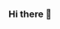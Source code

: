 ### Hi there 👋

<!--
**sarvansh-raj/sarvansh-raj** is a ✨ _special_ ✨ repository because its `README.md` (this file) appears on your GitHub profile.

Here are some ideas to get you started:

- 🔭 I’m currently working on nothing
- 🌱 I’m currently learning Javascript
- 👯 I’m looking to collaborate on games testing
- 🤔 I’m looking for help with Javascript
- 💬 Ask me about anything
- 📫 How to reach me: sarvanshraj6@gmail.com 
- 😄 Pronouns: he/him
- ⚡ Fun fact: I'm just a kid who loves coding
-->
